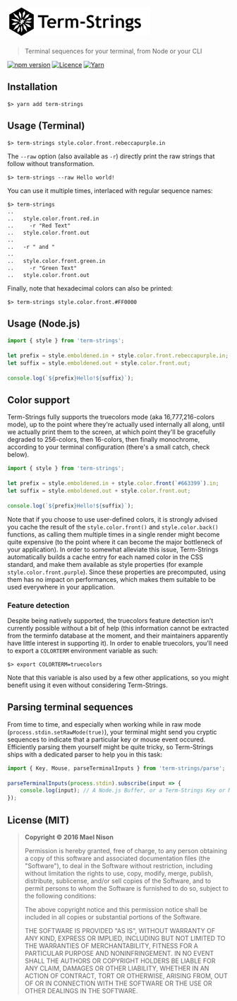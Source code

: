 # [![Term-Strings](/logo.png?raw=true)](https://github.com/manaflair/term-strings)

> Terminal sequences for your terminal, from Node or your CLI

[![npm version](https://img.shields.io/npm/v/term-strings.svg)](https://yarnpkg.com/package/term-strings) [![Licence](https://img.shields.io/npm/l/term-strings.svg)](https://github.com/arcanis/term-strings#license-mit) [![Yarn](https://img.shields.io/badge/developed%20with-Yarn%202-blue)](https://github.com/yarnpkg/berry)

## Installation

```
$> yarn add term-strings
```

## Usage (Terminal)

```
$> term-strings style.color.front.rebeccapurple.in
```

The `--raw` option (also available as `-r`) directly print the raw strings that follow without transformation.

```
$> term-strings --raw Hello world!
```

You can use it multiple times, interlaced with regular sequence names:

```
$> term-strings
..
..   style.color.front.red.in
..     -r "Red Text"
..   style.color.front.out
..
..   -r " and "
..
..   style.color.front.green.in
..     -r "Green Text"
..   style.color.front.out
```

Finally, note that hexadecimal colors can also be printed:

```
$> term-strings style.color.front.#FF0000
```

## Usage (Node.js)

```js
import { style } from 'term-strings';

let prefix = style.emboldened.in + style.color.front.rebeccapurple.in;
let suffix = style.emboldened.out + style.color.front.out;

console.log(`${prefix}Hello!${suffix}`);
```

## Color support

Term-Strings fully supports the truecolors mode (aka 16,777,216-colors mode), up to the point where they're actually used internally all along, until we actually print them to the screen, at which point they'll be gracefully degraded to 256-colors, then 16-colors, then finally monochrome, according to your terminal configuration (there's a small catch, check below).

```js
import { style } from 'term-strings';

let prefix = style.emboldened.in + style.color.front(`#663399`).in;
let suffix = style.emboldened.out + style.color.front.out;

console.log(`${prefix}Hello!${suffix}`);
```

Note that if you choose to use user-defined colors, it is strongly advised you cache the result of the `style.color.front()` and `style.color.back()` functions, as calling them multiple times in a single render might become quite expensive (to the point where it can become the major bottleneck of your application). In order to somewhat alleviate this issue, Term-Strings automatically builds a cache entry for each named color in the CSS standard, and make them available as style properties (for example `style.color.front.purple`). Since these properties are precomputed, using them has no impact on performances, which makes them suitable to be used everywhere in your application.

### Feature detection

Despite being natively supported, the truecolors feature detection isn't currently possible without a bit of help (this information cannot be extracted from the terminfo database at the moment, and their maintainers apparently have little interest in supporting it). In order to enable truecolors, you'll need to export a `COLORTERM` environment variable as such:

```
$> export COLORTERM=truecolors
```

Note that this variable is also used by a few other applications, so you might benefit using it even without considering Term-Strings.

## Parsing terminal sequences

From time to time, and especially when working while in raw mode (`process.stdin.setRawMode(true)`), your terminal might send you cryptic sequences to indicate that a particular key or mouse event occured. Efficiently parsing them yourself might be quite tricky, so Term-Strings ships with a dedicated parser to help you in this task:

```js
import { Key, Mouse, parseTerminalInputs } from 'term-strings/parse';

parseTerminalInputs(process.stdin).subscribe(input => {
    console.log(input); // A Node.js Buffer, or a Term-Strings Key or Mouse instance
});
```

## License (MIT)

> **Copyright © 2016 Mael Nison**
>
> Permission is hereby granted, free of charge, to any person obtaining a copy of this software and associated documentation files (the "Software"), to deal in the Software without restriction, including without limitation the rights to use, copy, modify, merge, publish, distribute, sublicense, and/or sell copies of the Software, and to permit persons to whom the Software is furnished to do so, subject to the following conditions:
>
> The above copyright notice and this permission notice shall be included in all copies or substantial portions of the Software.
>
> THE SOFTWARE IS PROVIDED "AS IS", WITHOUT WARRANTY OF ANY KIND, EXPRESS OR IMPLIED, INCLUDING BUT NOT LIMITED TO THE WARRANTIES OF MERCHANTABILITY, FITNESS FOR A PARTICULAR PURPOSE AND NONINFRINGEMENT. IN NO EVENT SHALL THE AUTHORS OR COPYRIGHT HOLDERS BE LIABLE FOR ANY CLAIM, DAMAGES OR OTHER LIABILITY, WHETHER IN AN ACTION OF CONTRACT, TORT OR OTHERWISE, ARISING FROM, OUT OF OR IN CONNECTION WITH THE SOFTWARE OR THE USE OR OTHER DEALINGS IN THE SOFTWARE.
